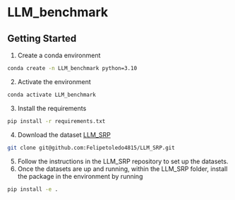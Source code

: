 # LLM_benchmark

## Getting Started
1. Create a conda environment
```bash
conda create -n LLM_benchmark python=3.10
```
2. Activate the environment
```bash
conda activate LLM_benchmark
```
3. Install the requirements
```bash
pip install -r requirements.txt
```
4. Download the dataset [LLM_SRP](https://github.com/Felipetoledo4815/LLM_SRP)
```bash
git clone git@github.com:Felipetoledo4815/LLM_SRP.git
```
5. Follow the instructions in the LLM_SRP repository to set up the datasets.
6. Once the datasets are up and running, within the LLM_SRP folder, install the package in the environment by running
```bash
pip install -e .
```